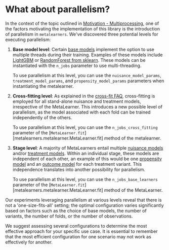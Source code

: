 # What about parallelism?

In the context of the topic outlined in [Motivation - Multiprocessing](../motivation/#multiprocessing-training-of-base-learners), one of the factors motivating the implementation of this library is the introduction of parallelism in `metalearners`. We've discovered three potential levels for executing parallelism:

1. **Base model level**: Certain [base models](../glossary/#base-model) implement the option to use multiple threads during their training. Examples of these models include [LightGBM](https://lightgbm.readthedocs.io/en/latest/pythonapi/lightgbm.LGBMRegressor.html#lightgbm.LGBMRegressor) or [RandomForest from sklearn](https://scikit-learn.org/stable/modules/generated/sklearn.ensemble.RandomForestRegressor.html). These models can be instantiated with the `n_jobs` parameter to use multi-threading.

   To use parallelism at this level, you can use the `nuisance_model_params`, `treatment_model_params`, and `propensity_model_params` parameters when instantiating the metalearner.

2. **Cross-fitting level**: As explained in the [cross-fit FAQ](../faq/#why-do-we-cross-fit-for-all-metalearners), cross-fitting is employed for all stand-alone nuisance and treatment models, irrespective of the MetaLearner. This introduces a new possible level of parallelism, as the model associated with each fold can be trained independently of the others.

   To use parallelism at this level, you can use the `n_jobs_cross_fitting` parameter of the [`MetaLearner.fit`][metalearners.metalearner.MetaLearner.fit] method of the metalearner.

3. **Stage level**: A majority of MetaLearners entail multiple [nuisance models](../glossary/#nuisance-model) and/or [treatment models](../glossary/#treatment-effect-model). Within an individual stage, these models are independent of each other, an example of this would be one [propensity model](../glossary/#propensity-model) and an [outcome model](../glossary/#outcome-model) for each treatment variant. This independence translates into another possibility for parallelism.

   To use parallelism at this level, you can use the `n_jobs_base_learners` parameter of the [`MetaLearner.fit`][metalearners.metalearner.MetaLearner.fit] method of the MetaLearner.

Our experiments leveraging parallelism at various levels reveal that there is not a 'one-size-fits-all' setting; the optimal configuration varies significantly based on factors such as the choice of base models, the number of variants, the number of folds, or the number of observations.

We suggest assessing several configurations to determine the most effective approach for your specific use case. It is essential to remember that the most efficient configuration for one scenario may not work as effectively for another.
